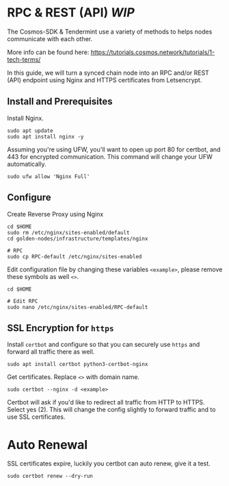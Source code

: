 # RPC & REST (API) *WIP*

The Cosmos-SDK & Tendermint use a variety of methods to helps nodes communicate with each other.

More info can be found here: https://tutorials.cosmos.network/tutorials/1-tech-terms/

In this guide, we will turn a synced chain node into an RPC and/or REST (API) endpoint using Nginx and HTTPS certificates from Letsencrypt.

## Install and Prerequisites
Install Nginx.
```
sudo apt update
sudo apt install nginx -y
```

Assuming you're using UFW, you'll want to open up port 80 for certbot, and 443 for encrypted communication. This command will change your UFW automatically.
```
sudo ufw allow 'Nginx Full'
```

## Configure
Create Reverse Proxy using Nginx
```
cd $HOME
sudo rm /etc/nginx/sites-enabled/default
cd golden-nodes/infrastructure/templates/nginx

# RPC
sudo cp RPC-default /etc/nginx/sites-enabled
```

Edit configuration file by changing these variables `<example>`, please remove these symbols as well `<>`.
```
cd $HOME

# Edit RPC
sudo nano /etc/nginx/sites-enabled/RPC-default
```

## SSL Encryption for `https`
Install `certbot` and configure so that you can securely use `https` and forward all traffic there as well.
```
sudo apt install certbot python3-certbot-nginx
```

Get certificates. Replace `<>` with domain name.
```
sudo certbot --nginx -d <example>
```

Certbot will ask if you'd like to redirect all traffic from HTTP to HTTPS. 
Select yes (2). This will change the config slightly to forward traffic and to use SSL certificates.

# Auto Renewal
SSL certificates expire, luckily you certbot can auto renew, give it a test.
```
sudo certbot renew --dry-run
```
